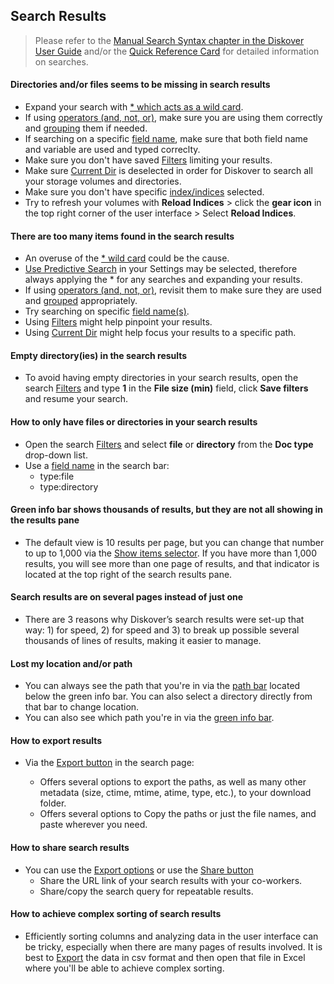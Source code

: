 
## Search Results

> Please refer to the [Manual Search Syntax chapter in the Diskover User Guide](https://docs.diskoverdata.com/diskover_user_guide/#manual-search-syntax) and/or the [Quick Reference Card](https://docs.diskoverdata.com/images/quick_reference_card_diskover_generic.png) for detailed information on searches. 

#### Directories and/or files seems to be missing in search results

- Expand your search with [* which acts as a wild card](https://docs.diskoverdata.com/diskover_user_guide/#wild-card_1).
- If using [operators (and, not, or)](https://docs.diskoverdata.com/diskover_user_guide/#operators), make sure you are using them correctly and [grouping](https://docs.diskoverdata.com/diskover_user_guide/#the-need-of-grouping-criteria-for-complex-queries) them if needed.
- If searching on a specific [field name](https://docs.diskoverdata.com/diskover_user_guide/#queries-with-field-names), make sure that both field name and variable are used and typed correclty.
- Make sure you don't have saved [Filters](https://docs.diskoverdata.com/diskover_user_guide/#search-filters) limiting your results.
- Make sure [Current Dir](https://docs.diskoverdata.com/diskover_user_guide/#current_dir) is deselected in order for Diskover to search all your storage volumes and directories.
- Make sure you don't have specific [index/indices](https://docs.diskoverdata.com/diskover_user_guide/#indices) selected.
- Try to refresh your volumes with **Reload Indices** > click the **gear icon** in the top right corner of the user interface > Select **Reload Indices**.

#### There are too many items found in the search results

- An overuse of the [* wild card](https://docs.diskoverdata.com/diskover_user_guide/#wild-card_1) could be the cause.
- [Use Predictive Search](https://docs.diskoverdata.com/diskover_user_guide/#use-predictive-search) in your Settings may be selected, therefore always applying the * for any searches and expanding your results.
- If using [operators (and, not, or)](https://docs.diskoverdata.com/diskover_user_guide/#operators), revisit them to make sure they are used and [grouped](https://docs.diskoverdata.com/diskover_user_guide/#the-need-of-grouping-criteria-for-complex-queries) appropriately.
- Try searching on specific [field name(s)](https://docs.diskoverdata.com/diskover_user_guide/#queries-with-field-names).
- Using [Filters](https://docs.diskoverdata.com/diskover_user_guide/#search-filters) might help pinpoint your results.
- Using [Current Dir](https://docs.diskoverdata.com/diskover_user_guide/#current_dir) might help focus your results to a specific path.

#### Empty directory(ies) in the search results

- To avoid having empty directories in your search results, open the search [Filters](https://docs.diskoverdata.com/diskover_user_guide/#search-filters) and type **1** in the **File size (min)** field, click **Save filters** and resume your search.

#### How to only have files or directories in your search results

- Open the search [Filters](https://docs.diskoverdata.com/diskover_user_guide/#search-filters) and select **file** or **directory** from the **Doc type** drop-down list.
- Use a [field name](https://docs.diskoverdata.com/diskover_user_guide/#queries-with-field-names) in the search bar:
  - type:file
  - type:directory

#### Green info bar shows thousands of results, but they are not all showing in the results pane

- The default view is 10 results per page, but you can change that number to up to 1,000 via the [Show items selector](https://docs.diskoverdata.com/diskover_user_guide/#items_per_page). If you have more than 1,000 results, you will see more than one page of results, and that indicator is located at the top right of the search results pane.

#### Search results are on several pages instead of just one

- There are 3 reasons why Diskover’s search results were set-up that way: 1) for speed, 2) for speed and 3) to break up possible several thousands of lines of results, making it easier to manage.

#### Lost my location and/or path

- You can always see the path that you're in via the [path bar](https://docs.diskoverdata.com/diskover_user_guide/#path_navigation_bar) located below the green info bar. You can also select a directory directly from that bar to change location.
- You can also see which path you're in via the [green info bar](https://docs.diskoverdata.com/diskover_user_guide/#green_info_bar).

#### How to export results

- Via the [Export button](https://docs.diskoverdata.com/diskover_user_guide/#export-search-results) in the search page: 

  - Offers several options to export the paths, as well as many other metadata (size, ctime, mtime, atime, type, etc.), to your download folder.
  - Offers several options to Copy the paths or just the file names, and paste wherever you need.

#### How to share search results

- You can use the [Export options](https://docs.diskoverdata.com/diskover_user_guide/#export-search-results) or use the [Share button](https://docs.diskoverdata.com/diskover_user_guide/#share-search-queries-and-results)
  - Share the URL link of your search results with your co-workers.
  - Share/copy the search query for repeatable results.

#### How to achieve complex sorting of search results

- Efficiently sorting columns and analyzing data in the user interface can be tricky, especially when there are many pages of results involved. It is best to [Export](https://docs.diskoverdata.com/diskover_user_guide/#export-search-results) the data in csv format and then open that file in Excel where you'll be able to achieve complex sorting.
